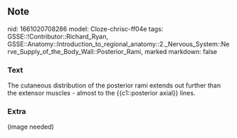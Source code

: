 ## Note
nid: 1661020708286
model: Cloze-chrisc-ff04e
tags: GSSE::!Contributor::Richard_Ryan, GSSE::Anatomy::Introduction_to_regional_anatomy::2._Nervous_System::Nerve_Supply_of_the_Body_Wall::Posterior_Rami, marked
markdown: false

### Text
<div class="toggle">
  The cutaneous distribution of the posterior rami extends out
  further than the extensor muscles - almost to the {{c1::posterior
  axial}} lines.
</div>

### Extra
(image needed)
